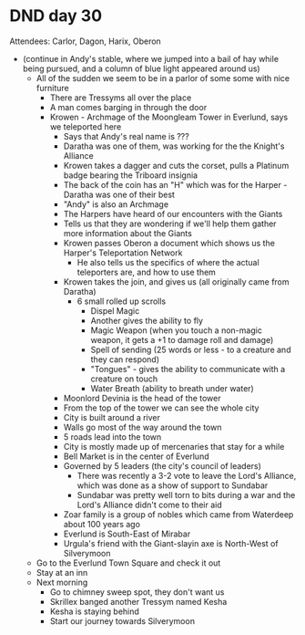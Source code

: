 # DND day 30
Attendees: Carlor, Dagon, Harix, Oberon

- (continue in Andy's stable, where we jumped into a bail of hay while being pursued, and a column of blue light appeared around us)
    - All of the sudden we seem to be in a parlor of some some with nice furniture
        - There are Tressyms all over the place
        - A man comes barging in through the door
        - Krowen - Archmage of the Moongleam Tower in Everlund, says we teleported here
            - Says that Andy's real name is ???
            - Daratha was one of them, was working for the the Knight's Alliance
            - Krowen takes a dagger and cuts the corset, pulls a Platinum badge bearing the Triboard insignia
            - The back of the coin has an "H" which was for the Harper - Daratha was one of their best
            - "Andy" is also an Archmage
            - The Harpers have heard of our encounters with the Giants
            - Tells us that they are wondering if we'll help them gather more information about the Giants
            - Krowen passes Oberon a document which shows us the Harper's Teleportation Network
                - He also tells us the specifics of where the actual teleporters are, and how to use them
            - Krowen takes the join, and gives us (all originally came from Daratha)
                - 6 small rolled up scrolls
                    - Dispel Magic
                    - Another gives the ability to fly
                    - Magic Weapon (when you touch a non-magic weapon, it gets a +1 to damage roll and damage)
                    - Spell of sending (25 words or less - to a creature and they can respond)
                    - "Tongues" - gives the ability to communicate with a creature on touch
                    - Water Breath (ability to breath under water)
            - Moonlord Devinia is the head of the tower
            - From the top of the tower we can see the whole city
            - City is built around a river
            - Walls go most of the way around the town
            - 5 roads lead into the town
            - City is mostly made up of mercenaries that stay for a while
            - Bell Market is in the center of Everlund
            - Governed by 5 leaders (the city's council of leaders)
                - There was recently a 3-2 vote to leave the Lord's Alliance, which was done as a show of support to Sundabar
                - Sundabar was pretty well torn to bits during a war and the Lord's Alliance didn't come to their aid
            - Zoar family is a group of nobles which came from Waterdeep about 100 years ago
            - Everlund is South-East of Mirabar
            - Urgula's friend with the Giant-slayin axe is North-West of Silverymoon
    - Go to the Everlund Town Square and check it out
    - Stay at an inn
    - Next morning
        - Go to chimney sweep spot, they don't want us
        - Skrillex banged another Tressym named Kesha
        - Kesha is staying behind
        - Start our journey towards Silverymoon
